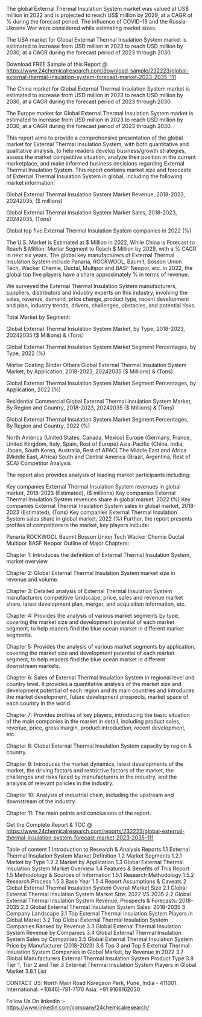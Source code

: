 The global External Thermal Insulation System market was valued at US$ million in 2022 and is projected to reach US$ million by 2029, at a CAGR of % during the forecast period. The influence of COVID-19 and the Russia-Ukraine War were considered while estimating market sizes.

The USA market for Global External Thermal Insulation System market is estimated to increase from USD million in 2023 to reach USD million by 2030, at a CAGR during the forecast period of 2023 through 2030.

Download FREE Sample of this Report @ https://www.24chemicalresearch.com/download-sample/232223/global-external-thermal-insulation-system-forecast-market-2023-2035-111

The China market for Global External Thermal Insulation System market is estimated to increase from USD million in 2023 to reach USD million by 2030, at a CAGR during the forecast period of 2023 through 2030.

The Europe market for Global External Thermal Insulation System market is estimated to increase from USD million in 2023 to reach USD million by 2030, at a CAGR during the forecast period of 2023 through 2030.

This report aims to provide a comprehensive presentation of the global market for External Thermal Insulation System, with both quantitative and qualitative analysis, to help readers develop business/growth strategies, assess the market competitive situation, analyze their position in the current marketplace, and make informed business decisions regarding External Thermal Insulation System. This report contains market size and forecasts of External Thermal Insulation System in global, including the following market information:

Global External Thermal Insulation System Market Revenue, 2018-2023, 20242035, ($ millions)

Global External Thermal Insulation System Market Sales, 2018-2023, 20242035, (Tons)

Global top five External Thermal Insulation System companies in 2022 (%)

The U.S. Market is Estimated at $ Million in 2022, While China is Forecast to Reach $ Million.
Mortar Segment to Reach $ Million by 2029, with a % CAGR in next six years.
The global key manufacturers of External Thermal Insulation System include Panaria, ROCKWOOL, Baumit, Bosson Union Tech, Wacker Chemie, Ductal, Multipor and BASF Neopor, etc. in 2022, the global top five players have a share approximately % in terms of revenue.

We surveyed the External Thermal Insulation System manufacturers, suppliers, distributors and industry experts on this industry, involving the sales, revenue, demand, price change, product type, recent development and plan, industry trends, drivers, challenges, obstacles, and potential risks.

Total Market by Segment:

Global External Thermal Insulation System Market, by Type, 2018-2023, 20242035 ($ Millions) & (Tons)

Global External Thermal Insulation System Market Segment Percentages, by Type, 2022 (%)

Mortar
Coating
Binder
Others
Global External Thermal Insulation System Market, by Application, 2018-2023, 20242035 ($ Millions) & (Tons)

Global External Thermal Insulation System Market Segment Percentages, by Application, 2022 (%)

Residential
Commercial
Global External Thermal Insulation System Market, By Region and Country, 2018-2023, 20242035 ($ Millions) & (Tons)

Global External Thermal Insulation System Market Segment Percentages, By Region and Country, 2022 (%)

North America (United States, Canada, Mexico)
Europe (Germany, France, United Kingdom, Italy, Spain, Rest of Europe)
Asia-Pacific (China, India, Japan, South Korea, Australia, Rest of APAC)
The Middle East and Africa (Middle East, Africa)
South and Central America (Brazil, Argentina, Rest of SCA)
Competitor Analysis

The report also provides analysis of leading market participants including:

Key companies External Thermal Insulation System revenues in global market, 2018-2023 (Estimated), ($ millions)
Key companies External Thermal Insulation System revenues share in global market, 2022 (%)
Key companies External Thermal Insulation System sales in global market, 2018-2023 (Estimated), (Tons)
Key companies External Thermal Insulation System sales share in global market, 2022 (%)
Further, the report presents profiles of competitors in the market, key players include:

Panaria
ROCKWOOL
Baumit
Bosson Union Tech
Wacker Chemie
Ductal
Multipor
BASF Neopor
Outline of Major Chapters:

Chapter 1: Introduces the definition of External Thermal Insulation System, market overview.

Chapter 2: Global External Thermal Insulation System market size in revenue and volume.

Chapter 3: Detailed analysis of External Thermal Insulation System manufacturers competitive landscape, price, sales and revenue market share, latest development plan, merger, and acquisition information, etc.

Chapter 4: Provides the analysis of various market segments by type, covering the market size and development potential of each market segment, to help readers find the blue ocean market in different market segments.

Chapter 5: Provides the analysis of various market segments by application, covering the market size and development potential of each market segment, to help readers find the blue ocean market in different downstream markets.

Chapter 6: Sales of External Thermal Insulation System in regional level and country level. It provides a quantitative analysis of the market size and development potential of each region and its main countries and introduces the market development, future development prospects, market space of each country in the world.

Chapter 7: Provides profiles of key players, introducing the basic situation of the main companies in the market in detail, including product sales, revenue, price, gross margin, product introduction, recent development, etc.

Chapter 8: Global External Thermal Insulation System capacity by region & country.

Chapter 9: Introduces the market dynamics, latest developments of the market, the driving factors and restrictive factors of the market, the challenges and risks faced by manufacturers in the industry, and the analysis of relevant policies in the industry.

Chapter 10: Analysis of industrial chain, including the upstream and downstream of the industry.

Chapter 11: The main points and conclusions of the report.

Get the Complete Report & TOC @ https://www.24chemicalresearch.com/reports/232223/global-external-thermal-insulation-system-forecast-market-2023-2035-111

Table of content
1 Introduction to Research & Analysis Reports
1.1 External Thermal Insulation System Market Definition
1.2 Market Segments
1.2.1 Market by Type
1.2.2 Market by Application
1.3 Global External Thermal Insulation System Market Overview
1.4 Features & Benefits of This Report
1.5 Methodology & Sources of Information
1.5.1 Research Methodology
1.5.2 Research Process
1.5.3 Base Year
1.5.4 Report Assumptions & Caveats
2 Global External Thermal Insulation System Overall Market Size
2.1 Global External Thermal Insulation System Market Size: 2022 VS 2035
2.2 Global External Thermal Insulation System Revenue, Prospects & Forecasts: 2018-2035
2.3 Global External Thermal Insulation System Sales: 2018-2035
3 Company Landscape
3.1 Top External Thermal Insulation System Players in Global Market
3.2 Top Global External Thermal Insulation System Companies Ranked by Revenue
3.3 Global External Thermal Insulation System Revenue by Companies
3.4 Global External Thermal Insulation System Sales by Companies
3.5 Global External Thermal Insulation System Price by Manufacturer (2018-2023)
3.6 Top 3 and Top 5 External Thermal Insulation System Companies in Global Market, by Revenue in 2022
3.7 Global Manufacturers External Thermal Insulation System Product Type
3.8 Tier 1, Tier 2 and Tier 3 External Thermal Insulation System Players in Global Market
3.8.1 List

CONTACT US:
North Main Road Koregaon Park, Pune, India - 411001.
International: +1(646)-781-7170
Asia: +91 9169162030

Follow Us On linkedin :- https://www.linkedin.com/company/24chemicalresearch/
